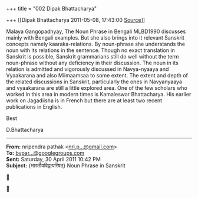 +++
title = "002 Dipak Bhattacharya"

+++
[[Dipak Bhattacharya	2011-05-08, 17:43:00 [Source](https://groups.google.com/g/bvparishat/c/8Yf-h16jOfM)]]



Malaya Gangopadhyay, The Noun Phrase in Bengali MLBD1990 discusses mainly with Bengali examples. But she also brings into it relevant Sanskrit concepts namely kaaraka-relations. By noun-phrase she understands the noun with its relations in the sentence. Though no exact translation in Sanskrit is possible, Sanskrit grammarians still do well without the term noun-phrase without any deficiency in their discussion. The noun in its relation is admitted and vigorously discussed in Navya-nyaaya and Vyaakarana and also Miimaamsaa to some extent. The extent and depth of the related discussions in Sanskrit, particularly the ones in Navyanyaaya and vyaakarana are still a little explored area. One of the few scholars who worked in this area in modern times is Kamaleswar Bhattacharya. His earlier work on Jagadiisha is in French but there are at least two recent publications in English.

Best

D.Bhattacharya  

  

------------------------------------------------------------------------

**From:** nripendra pathak \<[nri.p...@gmail.com]()\>  
**To:** [bvpar...@googlegroups.com]()  
**Sent:** Saturday, 30 April 2011 10:42 PM  
**Subject:** {भारतीयविद्वत्परिषत्} Noun Phrase in Sanskrit  
  





